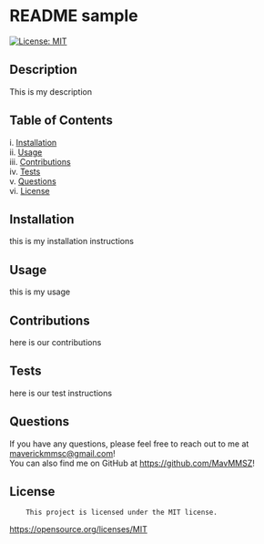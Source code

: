 # README sample
  [![License: MIT](https://img.shields.io/badge/License-MIT-yellow.svg)](https://opensource.org/licenses/MIT)
## Description
This is my description
## Table of Contents
i. [Installation](#installation)<br>
ii. [Usage](#usage)<br>
iii. [Contributions](#contributions)<br>
iv. [Tests](#tests)<br>
v. [Questions](#questions)<br>
vi. [License](#license)
## Installation
this is my installation instructions
## Usage
this is my usage
## Contributions
here is our contributions
## Tests
here is our test instructions
## Questions
If you have any questions, please feel free to reach out to me at maverickmmsc@gmail.com!<br>
You can also find me on GitHub at https://github.com/MavMMSZ!
## License
        This project is licensed under the MIT license.
https://opensource.org/licenses/MIT
